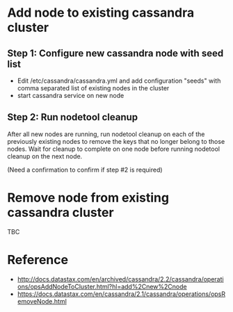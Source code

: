 # Add node to existing cassandra cluster
## Step 1: Configure new cassandra node with seed list
* Edit /etc/cassandra/cassandra.yml and add configuration "seeds" with comma separated list of existing nodes in the cluster
* start cassandra service on new node

## Step 2: Run nodetool cleanup
After all new nodes are running, run nodetool cleanup on each of the previously existing nodes to remove the keys that no longer belong to those nodes. Wait for cleanup to complete on one node before running nodetool cleanup on the next node.

(Need a confirmation to confirm if step #2 is required)

# Remove node from existing cassandra cluster
TBC

# Reference
* http://docs.datastax.com/en/archived/cassandra/2.2/cassandra/operations/opsAddNodeToCluster.html?hl=add%2Cnew%2Cnode
* https://docs.datastax.com/en/cassandra/2.1/cassandra/operations/opsRemoveNode.html
